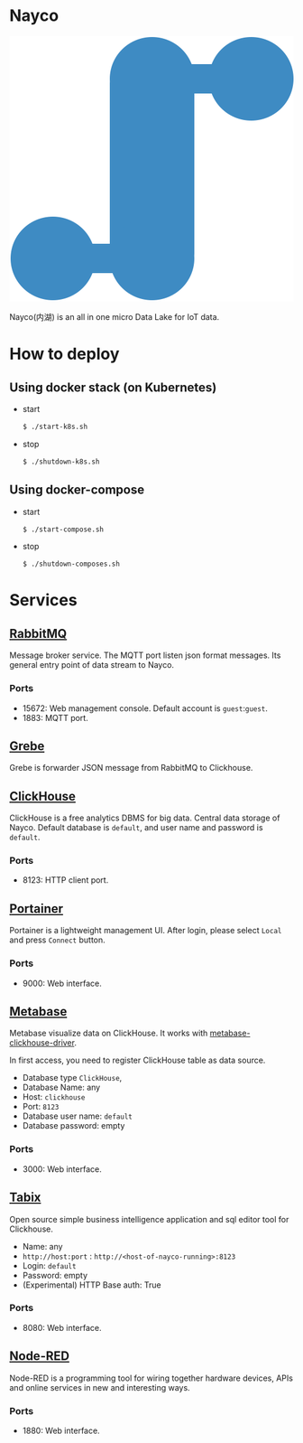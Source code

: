 # Nayco

[![nayco](./doc/img/nayco.svg)](https://github.com/tac0x2a/nayco)

Nayco(内湖) is an all in one micro Data Lake for IoT data.

# How to deploy
## Using docker stack (on Kubernetes)
+ start
  ```sh
  $ ./start-k8s.sh
  ```

+ stop
  ```sh
  $ ./shutdown-k8s.sh
  ```

## Using docker-compose
+ start
  ```sh
  $ ./start-compose.sh
  ```

+ stop
  ```sh
  $ ./shutdown-composes.sh
  ```

# Services
## [RabbitMQ](https://www.rabbitmq.com/)
Message broker service. The MQTT port listen json format messages. Its general entry point of data stream to Nayco.

### Ports
+ 15672: Web management console. Default account is `guest`:`guest`.
+ 1883: MQTT port.

## [Grebe](https://github.com/tac0x2a/grebe)
Grebe is forwarder JSON message from RabbitMQ to Clickhouse.

## [ClickHouse](https://clickhouse.tech/)
ClickHouse is a free analytics DBMS for big data. Central data storage of Nayco.
Default database is `default`, and user name and password is `default`.

### Ports
+ 8123: HTTP client port.

## [Portainer](https://www.portainer.io/)
Portainer is a lightweight management UI. After login, please select `Local` and press `Connect` button.

### Ports
+ 9000: Web interface.

## [Metabase](https://www.metabase.com/)
Metabase visualize data on ClickHouse. It works with [metabase-clickhouse-driver](https://github.com/enqueue/metabase-clickhouse-driver).

In first access, you need to register ClickHouse table as data source.
+ Database type `ClickHouse`,
+ Database Name: any
+ Host: `clickhouse`
+ Port: `8123`
+ Database user name: `default`
+ Database password: empty

### Ports
+ 3000: Web interface.

## [Tabix](https://tabix.io/)
Open source simple business intelligence application and sql editor tool for Clickhouse.

+ Name: any
+ `http://host:port` : `http://<host-of-nayco-running>:8123`
+ Login: `default`
+ Password: empty
+ (Experimental) HTTP Base auth: True

### Ports
+ 8080: Web interface.


## [Node-RED](https://nodered.org/)
Node-RED is a programming tool for wiring together hardware devices, APIs and online services in new and interesting ways.

### Ports
+ 1880: Web interface.
